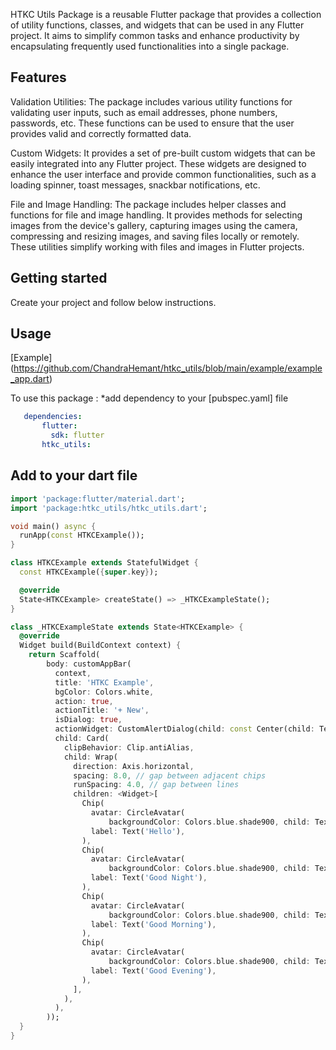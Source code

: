 HTKC Utils Package is a reusable Flutter package that provides a collection of utility functions, classes, and widgets that can be used in any Flutter project. It aims to simplify common tasks and enhance productivity by encapsulating frequently used functionalities into a single package.

## Features

Validation Utilities: The package includes various utility functions for validating user inputs, such as email addresses, phone numbers, passwords, etc. These functions can be used to ensure that the user provides valid and correctly formatted data.

Custom Widgets: It provides a set of pre-built custom widgets that can be easily integrated into any Flutter project. These widgets are designed to enhance the user interface and provide common functionalities, such as a loading spinner, toast messages, snackbar notifications, etc.

File and Image Handling: The package includes helper classes and functions for file and image handling. It provides methods for selecting images from the device's gallery, capturing images using the camera, compressing and resizing images, and saving files locally or remotely. These utilities simplify working with files and images in Flutter projects.

## Getting started

Create your project and follow below instructions.

## Usage

[Example] (https://github.com/ChandraHemant/htkc_utils/blob/main/example/example_app.dart)

To use this package : *add dependency to your [pubspec.yaml] file

```yaml
   dependencies:
       flutter:
         sdk: flutter
       htkc_utils: 
```
## Add to your dart file

```dart
import 'package:flutter/material.dart';
import 'package:htkc_utils/htkc_utils.dart';

void main() async {
  runApp(const HTKCExample());
}

class HTKCExample extends StatefulWidget {
  const HTKCExample({super.key});

  @override
  State<HTKCExample> createState() => _HTKCExampleState();
}

class _HTKCExampleState extends State<HTKCExample> {
  @override
  Widget build(BuildContext context) {
    return Scaffold(
        body: customAppBar(
          context,
          title: 'HTKC Example',
          bgColor: Colors.white,
          action: true,
          actionTitle: '+ New',
          isDialog: true,
          actionWidget: CustomAlertDialog(child: const Center(child: Text('Action Widget Clicked'))),
          child: Card(
            clipBehavior: Clip.antiAlias,
            child: Wrap(
              direction: Axis.horizontal,
              spacing: 8.0, // gap between adjacent chips
              runSpacing: 4.0, // gap between lines
              children: <Widget>[
                Chip(
                  avatar: CircleAvatar(
                      backgroundColor: Colors.blue.shade900, child: Text('HI')),
                  label: Text('Hello'),
                ),
                Chip(
                  avatar: CircleAvatar(
                      backgroundColor: Colors.blue.shade900, child: Text('BYE')),
                  label: Text('Good Night'),
                ),
                Chip(
                  avatar: CircleAvatar(
                      backgroundColor: Colors.blue.shade900, child: Text('GM')),
                  label: Text('Good Morning'),
                ),
                Chip(
                  avatar: CircleAvatar(
                      backgroundColor: Colors.blue.shade900, child: Text('GE')),
                  label: Text('Good Evening'),
                ),
              ],
            ),
          ),
        ));
  }
}

```
